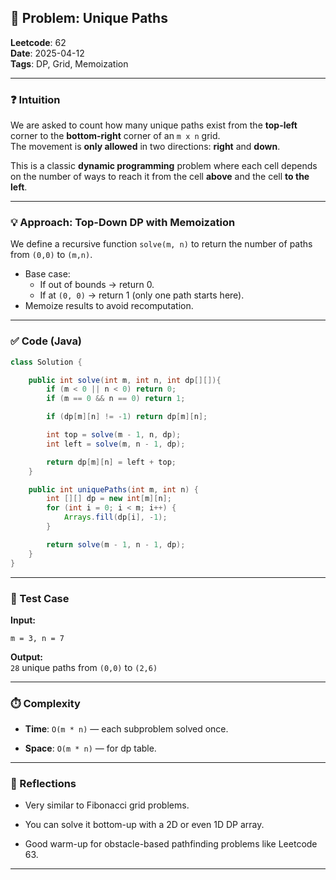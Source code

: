 ## 🧠 Problem: Unique Paths

**Leetcode**: 62  
**Date**: 2025-04-12  
**Tags**: DP, Grid, Memoization

---

### ❓ Intuition

We are asked to count how many unique paths exist from the **top-left** corner to the **bottom-right** corner of an `m x n` grid.  
The movement is **only allowed** in two directions: **right** and **down**.

This is a classic **dynamic programming** problem where each cell depends on the number of ways to reach it from the cell **above** and the cell **to the left**.

---

### 💡 Approach: Top-Down DP with Memoization

We define a recursive function `solve(m, n)` to return the number of paths from `(0,0)` to `(m,n)`.

- Base case:
  - If out of bounds → return 0.
  - If at `(0, 0)` → return 1 (only one path starts here).
- Memoize results to avoid recomputation.

---

### ✅ Code (Java)

```java
class Solution {

    public int solve(int m, int n, int dp[][]){
        if (m < 0 || n < 0) return 0;
        if (m == 0 && n == 0) return 1;

        if (dp[m][n] != -1) return dp[m][n];

        int top = solve(m - 1, n, dp);
        int left = solve(m, n - 1, dp);

        return dp[m][n] = left + top;
    }

    public int uniquePaths(int m, int n) {
        int [][] dp = new int[m][n];
        for (int i = 0; i < m; i++) {
            Arrays.fill(dp[i], -1);
        }

        return solve(m - 1, n - 1, dp);
    }
}
````

---

### 🧩 Test Case

**Input:**

```
m = 3, n = 7
```

**Output:**  
`28` unique paths from `(0,0)` to `(2,6)`

---

### ⏱️ Complexity

- **Time**: `O(m * n)` — each subproblem solved once.
    
- **Space**: `O(m * n)` — for dp table.
    

---

### 🧠 Reflections

- Very similar to Fibonacci grid problems.
    
- You can solve it bottom-up with a 2D or even 1D DP array.
    
- Good warm-up for obstacle-based pathfinding problems like Leetcode 63.
    

---
